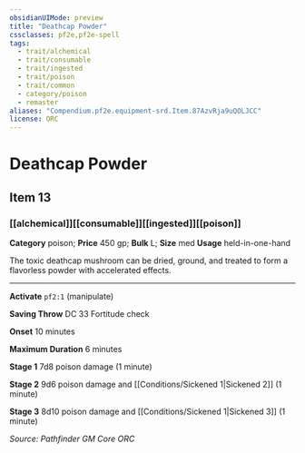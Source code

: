 ```yaml
---
obsidianUIMode: preview
title: "Deathcap Powder"
cssclasses: pf2e,pf2e-spell
tags:
  - trait/alchemical
  - trait/consumable
  - trait/ingested
  - trait/poison
  - trait/common
  - category/poison
  - remaster
aliases: "Compendium.pf2e.equipment-srd.Item.87AzvRja9uQOLJCC"
license: ORC
---
```

# Deathcap Powder
## Item 13
### [[alchemical]][[consumable]][[ingested]][[poison]]

**Category** poison; 
**Price** 450 gp; 
**Bulk** L; **Size** med
**Usage** held-in-one-hand

The toxic deathcap mushroom can be dried, ground, and treated to form a flavorless powder with accelerated effects.

* * *

**Activate** `pf2:1` (manipulate)

**Saving Throw** DC 33 Fortitude check

**Onset** 10 minutes

**Maximum Duration** 6 minutes

**Stage 1** 7d8 poison damage (1 minute)

**Stage 2** 9d6 poison damage and [[Conditions/Sickened 1|Sickened 2]] (1 minute)

**Stage 3** 8d10 poison damage and [[Conditions/Sickened 1|Sickened 3]] (1 minute)

*Source: Pathfinder GM Core*
*ORC*